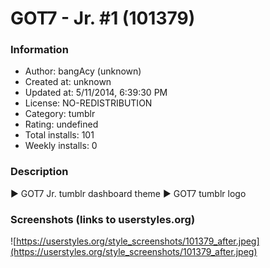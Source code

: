 # GOT7 - Jr. #1 (101379)

### Information
- Author: bangAcy (unknown)
- Created at: unknown
- Updated at: 5/11/2014, 6:39:30 PM
- License: NO-REDISTRIBUTION
- Category: tumblr
- Rating: undefined
- Total installs: 101
- Weekly installs: 0


### Description
► GOT7 Jr. tumblr dashboard theme 
► GOT7 tumblr logo


### Screenshots (links to userstyles.org)
![https://userstyles.org/style_screenshots/101379_after.jpeg](https://userstyles.org/style_screenshots/101379_after.jpeg)


